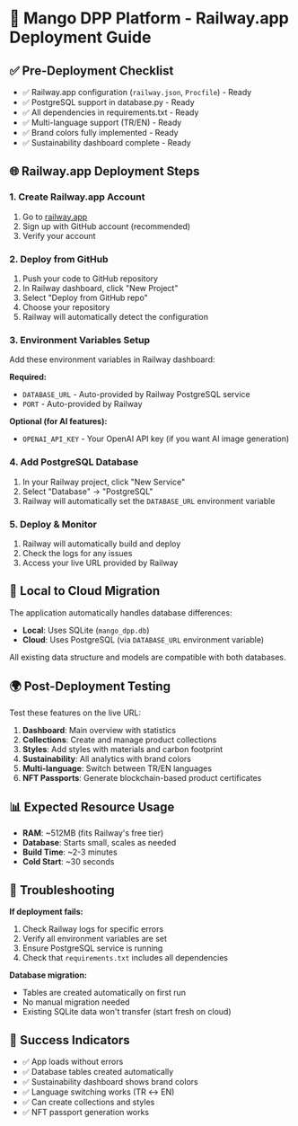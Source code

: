 # 🚀 Mango DPP Platform - Railway.app Deployment Guide

## ✅ **Pre-Deployment Checklist**
- ✅ Railway.app configuration (`railway.json`, `Procfile`) - Ready
- ✅ PostgreSQL support in database.py - Ready  
- ✅ All dependencies in requirements.txt - Ready
- ✅ Multi-language support (TR/EN) - Ready
- ✅ Brand colors fully implemented - Ready
- ✅ Sustainability dashboard complete - Ready

## 🌐 **Railway.app Deployment Steps**

### **1. Create Railway.app Account**
1. Go to [railway.app](https://railway.app)
2. Sign up with GitHub account (recommended)
3. Verify your account

### **2. Deploy from GitHub**
1. Push your code to GitHub repository
2. In Railway dashboard, click "New Project"
3. Select "Deploy from GitHub repo"
4. Choose your repository
5. Railway will automatically detect the configuration

### **3. Environment Variables Setup**
Add these environment variables in Railway dashboard:

**Required:**
- `DATABASE_URL` - Auto-provided by Railway PostgreSQL service
- `PORT` - Auto-provided by Railway

**Optional (for AI features):**
- `OPENAI_API_KEY` - Your OpenAI API key (if you want AI image generation)

### **4. Add PostgreSQL Database**
1. In your Railway project, click "New Service"
2. Select "Database" → "PostgreSQL"
3. Railway will automatically set the `DATABASE_URL` environment variable

### **5. Deploy & Monitor**
1. Railway will automatically build and deploy
2. Check the logs for any issues
3. Access your live URL provided by Railway

## 🔧 **Local to Cloud Migration**

The application automatically handles database differences:
- **Local**: Uses SQLite (`mango_dpp.db`)
- **Cloud**: Uses PostgreSQL (via `DATABASE_URL` environment variable)

All existing data structure and models are compatible with both databases.

## 🌍 **Post-Deployment Testing**

Test these features on the live URL:
1. **Dashboard**: Main overview with statistics
2. **Collections**: Create and manage product collections
3. **Styles**: Add styles with materials and carbon footprint
4. **Sustainability**: All analytics with brand colors
5. **Multi-language**: Switch between TR/EN languages
6. **NFT Passports**: Generate blockchain-based product certificates

## 📊 **Expected Resource Usage**
- **RAM**: ~512MB (fits Railway's free tier)
- **Database**: Starts small, scales as needed
- **Build Time**: ~2-3 minutes
- **Cold Start**: ~30 seconds

## 🚨 **Troubleshooting**

**If deployment fails:**
1. Check Railway logs for specific errors
2. Verify all environment variables are set
3. Ensure PostgreSQL service is running
4. Check that `requirements.txt` includes all dependencies

**Database migration:**
- Tables are created automatically on first run
- No manual migration needed
- Existing SQLite data won't transfer (start fresh on cloud)

## 🎯 **Success Indicators**
- ✅ App loads without errors
- ✅ Database tables created automatically  
- ✅ Sustainability dashboard shows brand colors
- ✅ Language switching works (TR ↔ EN)
- ✅ Can create collections and styles
- ✅ NFT passport generation works